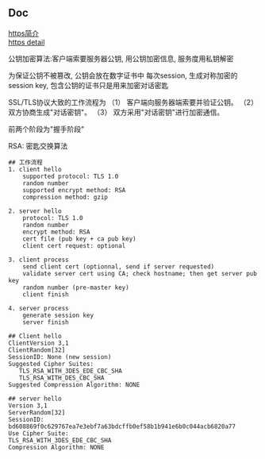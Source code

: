## Doc
[https简介](http://www.ruanyifeng.com/blog/2014/02/ssl_tls.html)  
[https detail](https://technet.microsoft.com/en-us/library/cc785811(v=ws.10).aspx)

公钥加密算法:客户端索要服务器公钥, 用公钥加密信息, 服务度用私钥解密

为保证公钥不被篡改, 公钥会放在数字证书中
每次session, 生成对称加密的session key, 包含公钥的证书只是用来加密对话密匙

SSL/TLS协议大致的工作流程为
（1） 客户端向服务器端索要并验证公钥。
（2） 双方协商生成"对话密钥"。
（3） 双方采用"对话密钥"进行加密通信。 

前两个阶段为"握手阶段"

RSA: 密匙交换算法

```
## 工作流程
1. client hello
    supported protocol: TLS 1.0
    random number
    supported encrypt method: RSA
    compression method: gzip

2. server hello
    protocol: TLS 1.0
    random number
    encrypt method: RSA
    cert file (pub key + ca pub key)
    client cert request: optional 

3. client process
    send client cert (optionnal, send if server requested)
    validate server cert using CA; check hostname; then get server pub key
    random number (pre-master key)
    client finish
     
4. server process
    generate session key 
    server finish
```        

    
    
     
```
## Client hello    
ClientVersion 3,1
ClientRandom[32]
SessionID: None (new session)
Suggested Cipher Suites:
   TLS_RSA_WITH_3DES_EDE_CBC_SHA
   TLS_RSA_WITH_DES_CBC_SHA
Suggested Compression Algorithm: NONE    
```

```
## server hello
Version 3,1
ServerRandom[32]
SessionID: bd608869f0c629767ea7e3ebf7a63bdcffb0ef58b1b941e6b0c044acb6820a77
Use Cipher Suite:
TLS_RSA_WITH_3DES_EDE_CBC_SHA
Compression Algorithm: NONE
```


